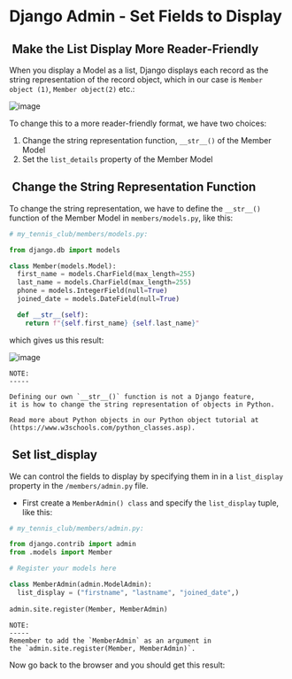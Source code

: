 # Django Admin - Set Fields to Display

##  Make the List Display More Reader-Friendly

When you display a Model as a list, Django displays each
record as the string representation of the record object,
which in our case is `Member object (1)`, `Member object(2)` etc.:

![image](https://www.w3schools.com/django/screenshot_django_admin3.png)

To change this to a more reader-friendly format, we have
two choices:

1. Change the string representation function, `__str__()`
   of the Member Model
2. Set the `list_details` property of the Member Model

##  Change the String Representation Function

To change the string representation, we have to define
the `__str__()` function of the Member Model in `members/models.py`,
like this:

```py
# my_tennis_club/members/models.py:

from django.db import models

class Member(models.Model):
  first_name = models.CharField(max_length=255)
  last_name = models.CharField(max_length=255)
  phone = models.IntegerField(null=True)
  joined_date = models.DateField(null=True)

  def __str__(self):
    return f"{self.first_name} {self.last_name}"

```

which gives us this result:

![image](https://www.w3schools.com/django/screenshot_django_admin4.png)

```text
NOTE:
-----

Defining our own `__str__()` function is not a Django feature, 
it is how to change the string representation of objects in Python. 

Read more about Python objects in our Python object tutorial at (https://www.w3schools.com/python_classes.asp).

```

##  Set list_display

We can control the fields to display by specifying them
in in a `list_display` property in the `/members/admin.py`
file.

- First create a `MemberAdmin() class` and specify the `list_display`
  tuple, like this:

```py
# my_tennis_club/members/admin.py:

from django.contrib import admin
from .models import Member

# Register your models here

class MemberAdmin(admin.ModelAdmin):
  list_display = ("firstname", "lastname", "joined_date",)
  
admin.site.register(Member, MemberAdmin)
```

```text
NOTE:
-----
Remember to add the `MemberAdmin` as an argument in 
the `admin.site.register(Member, MemberAdmin)`.
```

Now go back to the browser and you should get this result:
